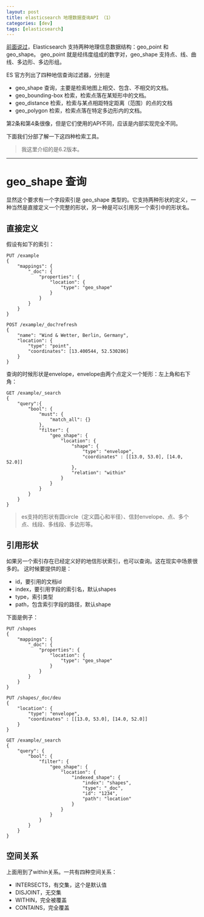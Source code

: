 ```yaml
---
layout: post
title: elasticsearch 地理数据查询API （1）
categories: [dev]
tags: [elasticsearch]
---
```

[前面说过](esgeo/)，Elasticsearch 支持两种地理信息数据结构：geo_point 和 geo_shape。
geo_point 就是经纬度组成的数字对，geo_shape 支持点、线、曲线、多边形、多边形组。

ES 官方列出了四种地信查询过滤器，分别是
 - geo_shape 查询，主要是检索地图上相交、包含、不相交的文档。
 - geo_bounding-box 检索，检索点落在某矩形中的文档。
 - geo_distance 检索，检索与某点相距特定距离（范围）的点的文档
 - geo_polygon 检索，检索点落在特定多边形内的文档。

第2条和第4条很像，但是它们使用的API不同，应该是内部实现完全不同。

下面我们分部了解一下这四种检索工具。

> 我这里介绍的是6.2版本。

---

# geo_shape 查询
显然这个要求有一个字段索引是 geo_shape 类型的。它支持两种形状的定义，一种当然是直接定义一个完整的形状，另一种是可以引用另一个索引中的形状名。

## 直接定义
假设有如下的索引：
```
PUT /example
{
    "mappings": {
        "_doc": {
            "properties": {
                "location": {
                    "type": "geo_shape"
                }
            }
        }
    }
}

POST /example/_doc?refresh
{
    "name": "Wind & Wetter, Berlin, Germany",
    "location": {
        "type": "point",
        "coordinates": [13.400544, 52.530286]
    }
}
```
查询的时候形状是envelope，envelope由两个点定义一个矩形：左上角和右下角：
```
GET /example/_search
{
    "query":{
        "bool": {
            "must": {
                "match_all": {}
            },
            "filter": {
                "geo_shape": {
                    "location": {
                        "shape": {
                            "type": "envelope",
                            "coordinates" : [[13.0, 53.0], [14.0, 52.0]]
                        },
                        "relation": "within"
                    }
                }
            }
        }
    }
}
```
> es支持的形状有圆circle（定义圆心和半径）、信封envelope、点、多个点、线段、多线段、多边形等。

## 引用形状
如果另一个索引存在已经定义好的地信形状索引，也可以查询。这在现实中场景很多的。
这时候要提供的是：
 - id，要引用的文档id
 - index，要引用字段的索引名，默认shapes
 - type，索引类型
 - path，包含索引字段的路径，默认shape

下面是例子：
```
PUT /shapes
{
    "mappings": {
        "_doc": {
            "properties": {
                "location": {
                    "type": "geo_shape"
                }
            }
        }
    }
}

PUT /shapes/_doc/deu
{
    "location": {
        "type": "envelope",
        "coordinates" : [[13.0, 53.0], [14.0, 52.0]]
    }
}

GET /example/_search
{
    "query": {
        "bool": {
            "filter": {
                "geo_shape": {
                    "location": {
                        "indexed_shape": {
                            "index": "shapes",
                            "type": "_doc",
                            "id": "1234",
                            "path": "location"
                        }
                    }
                }
            }
        }
    }
}
```

## 空间关系

上面用到了within关系。一共有四种空间关系：
 - INTERSECTS，有交集，这个是默认值
 - DISJOINT，无交集
 - WITHIN，完全被覆盖
 - CONTAINS，完全覆盖
